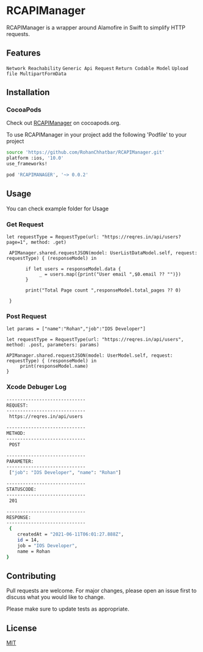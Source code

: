 # RCAPIManager

RCAPIManager is a wrapper around Alamofire in Swift to simplify HTTP requests.

## Features
`Network Reachability`
`Generic Api Request`
`Return Codable Model`
`Upload file MultipartFormData`



## Installation
### CocoaPods

Check out [RCAPIManager](https://cocoapods.org/pods/RCAPIManager) on cocoapods.org.

To use RCAPIManager in your project add the following 'Podfile' to your project

```bash
source 'https://github.com/RohanChhatbar/RCAPIManager.git'
platform :ios, '10.0'
use_frameworks!

pod 'RCAPIMANAGER', '~> 0.0.2'
```
## Usage
You can check example folder for Usage
### Get Request
```
let requestType = RequestType(url: "https://reqres.in/api/users?page=1", method: .get)
        
 APIManager.shared.requestJSON(model: UserListDataModel.self, request: requestType) { (responseModel) in
            
       if let users = responseModel.data {
            _ = users.map({print("User email ",$0.email ?? "")})
       }
            
       print("Total Page count ",responseModel.total_pages ?? 0)
            
 }
```
### Post Request
```
let params = ["name":"Rohan","job":"IOS Developer"]
        
let requestType = RequestType(url: "https://reqres.in/api/users", method: .post, parameters: params)
        
APIManager.shared.requestJSON(model: UserModel.self, request: requestType) { (responseModel) in
     print(responseModel.name)
}
```
### Xcode Debuger Log
```bash
-----------------------------
REQUEST:
-----------------------------
 https://reqres.in/api/users

-----------------------------
METHOD:
-----------------------------
 POST

-----------------------------
PARAMETER:
-----------------------------
 ["job": "IOS Developer", "name": "Rohan"]

-----------------------------
STATUSCODE:
-----------------------------
 201

-----------------------------
RESPONSE:
-----------------------------
 {
    createdAt = "2021-06-11T06:01:27.888Z",
    id = 14,
    job = "IOS Developer",
    name = Rohan
}

```
## Contributing
Pull requests are welcome. For major changes, please open an issue first to discuss what you would like to change.

Please make sure to update tests as appropriate.

## License
[MIT](https://choosealicense.com/licenses/mit/)
